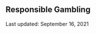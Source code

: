 ## Responsible Gambling

<Version>Last updated: September 16, 2021</Version>
<!--stackedit_data:
eyJoaXN0b3J5IjpbMzA1NDcxMTc2XX0=
-->